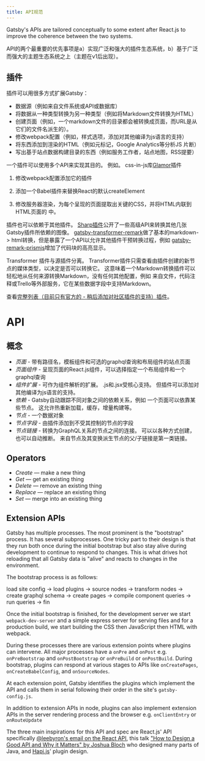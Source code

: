 ```yaml
---
title: API规范
---
```

Gatsby's APIs are tailored conceptually to some extent after React.js to improve the coherence between the two systems.

API的两个最重要的优先事项是a）实现广泛和强大的插件生态系统，b）基于广泛而强大的主题生态系统之上（主题在v1后出现）。

## 插件

插件可以用很多方式扩展Gatsby：

* 数据源（例如来自文件系统或API或数据库）
* 将数据从一种类型转换为另一种类型（例如将Markdown文件转换为HTML）
* 创建页面（例如，一个markdown文件的目录都会被转换成页面，而URL是从它们的文件名派生的）。
* 修改webpack配置（例如，样式选项，添加对其他编译为js语言的支持）
* 将东西添加到渲染的HTML（例如元标记，Google Analytics等分析JS 片断）
* 写出基于站点数据构建目录的东西（例如服务工作者，站点地图，RSS提要）

一个插件可以使用多个API来实现其目的。 例如。 css-in-js库[Glamor](/packages/gatsby-plugin-glamor/)插件

1. 修改webpack配置添加它的插件
2. 添加一个Babel插件来替换React的默认createElement
3. 修改服务器渲染，为每个呈现的页面提取出关键的CSS，并将HTML内联到HTML页面的<head>
      中。</li> </ol> 
      
      <p>
        插件也可以依赖于其他插件。 <a href="/packages/gatsby-plugin-sharp/">Sharp插件</a>公开了一些高级API来转换其他几张Gatsby插件所依赖的图像。 <a href="/packages/gatsby-transformer-remark/">gatsby-transformer-remark</a>做了基本的markdown-> html转换，但是暴露了一个API以允许其他插件干预转换过程，例如 <a href="/packages/gatsby-remark-prismjs/">gatsby-remark-prismjs</a>增加了代码块的高亮显示。
      </p>
      
      <p>
        Transformer 插件与源插件分离。 Transformer插件只需查看由插件创建的新节点的媒体类型，以决定是否可以转换它。 这意味着一个Markdown转换插件可以轻松地从任何来源转换Markdown，没有任何其他配置，例如 来自文件，代码注释或Trello等外部服务，它在某些数据字段中支持Markdown。
      </p>
      
      <p>
        查看<a href="/docs/plugins/">完整列表（目前只有官方的 - 稍后添加对社区插件的支持）插件</a>。
      </p>
      
      <h1>
        API
      </h1>
      
      <h2>
        概念
      </h2>
      
      <ul>
        <li>
          <em>页面 </em>- 带有路径名，模板组件和可选的graphql查询和布局组件的站点页面
        </li>
        <li>
          <em>页面组件</em> - 呈现页面的React.js组件，可以选择指定一个布局组件和一个graphql查询
        </li>
        <li>
          <em>组件扩展</em> - 可作为组件解析的扩展。 .js和.jsx受核心支持。 但插件可以添加对其他编译为js语言的支持。
        </li>
        <li>
          <em>依赖</em> - Gatsby自动跟踪不同对象之间的依赖关系，例如 一个页面可以依靠某些节点。 这允许热重新加载，缓存，增量构建等。
        </li>
        <li>
          <em>节点</em> - 一个数据对象
        </li>
        <li>
          <em>节点字段</em> - 由插件添加到不受其控制的节点的字段
        </li>
        <li>
          <em>节点链接</em> - 转换为GraphQL关系的节点之间的连接。 可以以各种方式创建，也可以自动推断。 来自节点及其变换派生节点的父/子链接是第一类链接。
        </li>
      </ul>
      
      <h2>
        Operators
      </h2>
      
      <ul>
        <li>
          <em>Create</em> — make a new thing
        </li>
        <li>
          <em>Get</em> — get an existing thing
        </li>
        <li>
          <em>Delete</em> — remove an existing thing
        </li>
        <li>
          <em>Replace</em> — replace an existing thing
        </li>
        <li>
          <em>Set</em> — merge into an existing thing
        </li>
      </ul>
      
      <h2>
        Extension APIs
      </h2>
      
      <p>
        Gatsby has multiple processes. The most prominent is the "bootstrap" process. It has several subprocesses. One tricky part to their design is that they run both once during the initial bootstrap but also stay alive during development to continue to respond to changes. This is what drives hot reloading that all Gatsby data is "alive" and reacts to changes in the environment.
      </p>
      
      <p>
        The bootstrap process is as follows:
      </p>
      
      <p>
        load site config -> load plugins -> source nodes -> transform nodes -> create graphql schema -> create pages -> compile component queries -> run queries -> fin
      </p>
      
      <p>
        Once the initial bootstrap is finished, for the development server we start <code>webpack-dev-server</code> and a simple express server for serving files and for a production build, we start building the CSS then JavaScript then HTML with webpack.
      </p>
      
      <p>
        During these processes there are various extension points where plugins can intervene. All major processes have a <code>onPre</code> and <code>onPost</code> e.g. <code>onPreBootstrap</code> and <code>onPostBootstrap</code> or <code>onPreBuild</code> or <code>onPostBuild</code>. During bootstrap, plugins can respond at various stages to APIs like <code>onCreatePages</code>, <code>onCreateBabelConfig</code>, and <code>onSourceNodes</code>.
      </p>
      
      <p>
        At each extension point, Gatsby identifies the plugins which implement the API and calls them in serial following their order in the site's <code>gatsby-config.js</code>.
      </p>
      
      <p>
        In addition to extension APIs in node, plugins can also implement extension APIs in the server rendering process and the browser e.g. <code>onClientEntry</code> or <code>onRouteUpdate</code>
      </p>
      
      <p>
        The three main inspirations for this API and spec are React.js' API specifically <a href="https://gist.github.com/vjeux/f2b015d230cc1ab18ed1df30550495ed">@leebyron's email on the React API</a>, this talk <a href="https://www.youtube.com/watch?v=heh4OeB9A-c&app=desktop">"How to Design a Good API and Why it Matters" by Joshua Bloch</a> who designed many parts of Java, and <a href="https://hapijs.com/api">Hapi.js</a>' plugin design.
      </p>